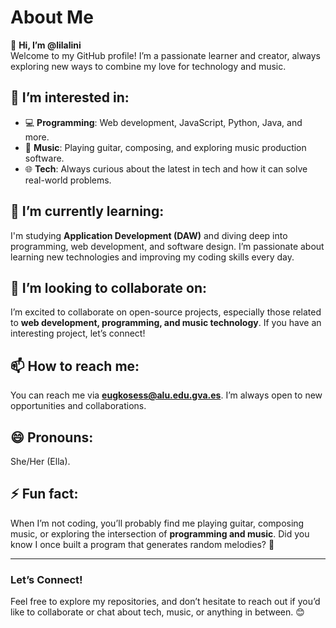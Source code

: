 # About Me

👋 **Hi, I’m @lilalini**  
Welcome to my GitHub profile! I’m a passionate learner and creator, always exploring new ways to combine my love for technology and music.

## 👀 **I’m interested in**:
- 💻 **Programming**: Web development, JavaScript, Python, Java, and more.  
- 🎵 **Music**: Playing guitar, composing, and exploring music production software.  
- 🌐 **Tech**: Always curious about the latest in tech and how it can solve real-world problems.  

## 🌱 **I’m currently learning**:
I'm studying **Application Development (DAW)** and diving deep into programming, web development, and software design. I’m passionate about learning new technologies and improving my coding skills every day.

## 💞️ **I’m looking to collaborate on**:
I’m excited to collaborate on open-source projects, especially those related to **web development, programming, and music technology**. If you have an interesting project, let’s connect!

## 📫 **How to reach me**:
You can reach me via **eugkosess@alu.edu.gva.es**. I’m always open to new opportunities and collaborations.

## 😄 **Pronouns**:  
She/Her (Ella).

## ⚡ **Fun fact**:  
When I’m not coding, you’ll probably find me playing guitar, composing music, or exploring the intersection of **programming and music**. Did you know I once built a program that generates random melodies? 🎵

---

### **Let’s Connect!**
Feel free to explore my repositories, and don’t hesitate to reach out if you’d like to collaborate or chat about tech, music, or anything in between. 😊

<!---
lilalini/lilalini is a ✨ special ✨ repository because its `README.md` (this file) appears on your GitHub profile.
You can click the Preview link to take a look at your changes.
--->
